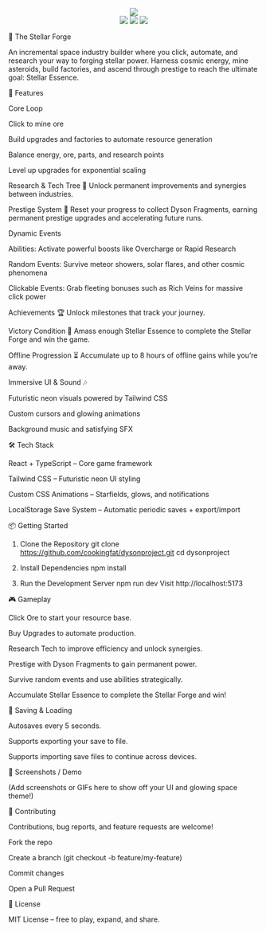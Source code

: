 <p align="center">
  <img src="https://img.shields.io/badge/-🌌%20The%20Stellar%20Forge-00e5ff?style=for-the-badge&logo=starship&logoColor=9e00ff&labelColor=0a0f1e&color=0a0f1e" />
  <br />
  <img src="https://img.shields.io/badge/React-20232A?style=for-the-badge&logo=react&logoColor=61DAFB" />
  <img src="https://img.shields.io/badge/TypeScript-3178c6?style=for-the-badge&logo=typescript&logoColor=white" />
  <img src="https://img.shields.io/badge/Tailwind_CSS-38bdf8?style=for-the-badge&logo=tailwind-css&logoColor=white" />
</p>

🌌 The Stellar Forge

An incremental space industry builder where you click, automate, and research your way to forging stellar power. Harness cosmic energy, mine asteroids, build factories, and ascend through prestige to reach the ultimate goal: Stellar Essence.

🚀 Features

Core Loop

Click to mine ore

Build upgrades and factories to automate resource generation

Balance energy, ore, parts, and research points

Level up upgrades for exponential scaling

Research & Tech Tree 🔬
Unlock permanent improvements and synergies between industries.

Prestige System 🌠
Reset your progress to collect Dyson Fragments, earning permanent prestige upgrades and accelerating future runs.

Dynamic Events

Abilities: Activate powerful boosts like Overcharge or Rapid Research

Random Events: Survive meteor showers, solar flares, and other cosmic phenomena

Clickable Events: Grab fleeting bonuses such as Rich Veins for massive click power

Achievements 🏆
Unlock milestones that track your journey.

Victory Condition 🏅
Amass enough Stellar Essence to complete the Stellar Forge and win the game.

Offline Progression ⏳
Accumulate up to 8 hours of offline gains while you’re away.

Immersive UI & Sound 🎶

Futuristic neon visuals powered by Tailwind CSS

Custom cursors and glowing animations

Background music and satisfying SFX

🛠️ Tech Stack

React + TypeScript – Core game framework

Tailwind CSS – Futuristic neon UI styling

Custom CSS Animations – Starfields, glows, and notifications

LocalStorage Save System – Automatic periodic saves + export/import

📦 Getting Started
1. Clone the Repository
git clone https://github.com/cookingfat/dysonproject.git
cd dysonproject

2. Install Dependencies
npm install

3. Run the Development Server
npm run dev
Visit http://localhost:5173

🎮 Gameplay

Click Ore to start your resource base.

Buy Upgrades to automate production.

Research Tech to improve efficiency and unlock synergies.

Prestige with Dyson Fragments to gain permanent power.

Survive random events and use abilities strategically.

Accumulate Stellar Essence to complete the Stellar Forge and win!

💾 Saving & Loading

Autosaves every 5 seconds.

Supports exporting your save to file.

Supports importing save files to continue across devices.

📸 Screenshots / Demo

(Add screenshots or GIFs here to show off your UI and glowing space theme!)

🤝 Contributing

Contributions, bug reports, and feature requests are welcome!

Fork the repo

Create a branch (git checkout -b feature/my-feature)

Commit changes

Open a Pull Request

📜 License

MIT License – free to play, expand, and share.
